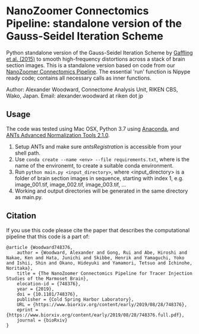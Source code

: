 # NanoZoomer Connectomics Pipeline: standalone version of the Gauss-Seidel Iteration Scheme
Python standalone version of the Gauss-Seidel Iteration Scheme by [Gaffling et al. (2015)](https://www.ncbi.nlm.nih.gov/pubmed/25312918) to smooth high-frequency distortions across a stack of brain section images. This is a standalone version based on code from our [NanoZoomer Connectomics Pipeline](https://doi.org/10.1101/748376). The essential 'run' function is Nipype ready code; contains all necessary calls as inner functions.

Author: Alexander Woodward, Connectome Analysis Unit, RIKEN CBS, Wako, Japan. Email: alexander.woodward at riken dot jp

## Usage

The code was tested using Mac OSX, Python 3.7 using [Anaconda](https://www.anaconda.com/distribution/), and [ANTs Advanced Normalization Tools 2.1.0](https://github.com/ANTsX/ANTs/releases/tag/v2.1.0). 
1. Setup ANTs and make sure *antsRegistration* is accessible from your shell path.
1. Use `conda create --name <env> --file requirements.txt`, where <env> is the name of the environemt, to create a suitable conda environment.
2. Run `python main.py <input_directory>`, where <input_directory> is a folder of brain section images in sequence, starting with index 1, e.g. image_001.tif, image_002.tif, image_003.tif, ...
3. Working and output directories will be generated in the same directory as main.py.
## Citation

If you use this code please cite the paper that describes the computational pipeline that this code is a part of:

```
@article {Woodward748376,
	author = {Woodward, Alexander and Gong, Rui and Abe, Hiroshi and Nakae, Ken and Hata, Junichi and Skibbe, Henrik and Yamaguchi, Yoko and Ishii, Shin and Okano, Hideyuki and Yamamori, Tetsuo and Ichinohe, Noritaka},
	title = {The NanoZoomer Connectomics Pipeline for Tracer Injection Studies of the Marmoset Brain},
	elocation-id = {748376},
	year = {2019},
	doi = {10.1101/748376},
	publisher = {Cold Spring Harbor Laboratory},
	URL = {https://www.biorxiv.org/content/early/2019/08/28/748376},
	eprint = {https://www.biorxiv.org/content/early/2019/08/28/748376.full.pdf},
	journal = {bioRxiv}
}
```

